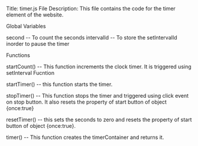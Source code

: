 Title: timer.js 
File Description: This file contains the code for the timer element of the website.

Global Variables

second -- To count the seconds
intervalId -- To store the setIntervalId inorder to pause the timer

Functions

startCount() -- This function increments the clock timer. It is triggered using setInterval Fucntion

startTimer() -- this function starts the timer.

stopTimer() -- This function stops the timer and triggered using click event on stop button. It also resets the property of start button of object {once:true}

resetTimer() -- this sets the seconds to zero and resets the property of start button of object {once:true}.

timer() -- This function creates the timerContainer and returns it.